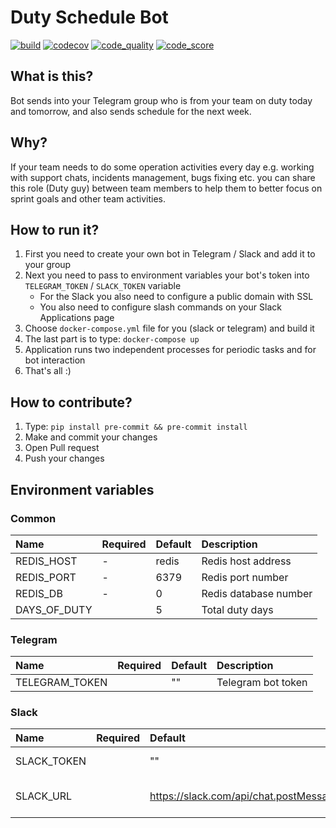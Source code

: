 # Duty Schedule Bot

[![build](https://github.com/isayakhov/duty-schedule-bot/workflows/Linters%20And%20Tests/badge.svg)](https://github.com/isayakhov/duty-schedule-bot/blob/main/.github/workflows/lint-and-tests.yml)
[![codecov](https://codecov.io/gh/isayakhov/duty-schedule-bot/branch/main/graph/badge.svg?token=7DVLEWCKQR)](https://codecov.io/gh/isayakhov/duty-schedule-bot)
[![code_quality](https://www.code-inspector.com/project/18495/status/svg)](https://frontend.code-inspector.com/public/project/18495/duty-schedule-bot/dashboard)
[![code_score](https://www.code-inspector.com/project/18495/score/svg)](https://frontend.code-inspector.com/public/project/18495/duty-schedule-bot/dashboard)

## What is this?

Bot sends into your Telegram group who is from your team on duty today and tomorrow, and also sends schedule for the next week.

## Why?

If your team needs to do some operation activities every day e.g. working with support chats, incidents management, bugs fixing etc.
you can share this role (Duty guy) between team members to help them to better focus on sprint goals and other team activities.

## How to run it?

1. First you need to create your own bot in Telegram / Slack and add it to your group
2. Next you need to pass to environment variables your bot's token into `TELEGRAM_TOKEN` / `SLACK_TOKEN` variable
   - For the Slack you also need to configure a public domain with SSL
   - You also need to configure slash commands on your Slack Applications page
3. Choose `docker-compose.yml` file for you (slack or telegram) and build it
4. The last part is to type: `docker-compose up`
5. Application runs two independent processes for periodic tasks and for bot interaction
6. That's all :)

## How to contribute?

1. Type: `pip install pre-commit && pre-commit install`
2. Make and commit your changes
3. Open Pull request
4. Push your changes

## Environment variables

### Common

|Name     | Required | Default | Description|
|:--------|:-------- |:------- |:-----------|
| REDIS_HOST        | - | redis    | Redis host address                |
| REDIS_PORT        | - | 6379     | Redis port number                 |
| REDIS_DB          | - | 0        | Redis database number             |
| DAYS_OF_DUTY      |   | 5        | Total duty days                   |

### Telegram

|Name     | Required | Default | Description|
|:--------|:-------- |:------- |:-----------|
| TELEGRAM_TOKEN |   | "" | Telegram bot token |

### Slack

|Name     | Required | Default | Description|
|:--------|:-------- |:------- |:-----------|
| SLACK_TOKEN |   | ""                                         | Slack bot token         |
| SLACK_URL   |   | https://slack.com/api/chat.postMessage     | Slack POST requests URL |

